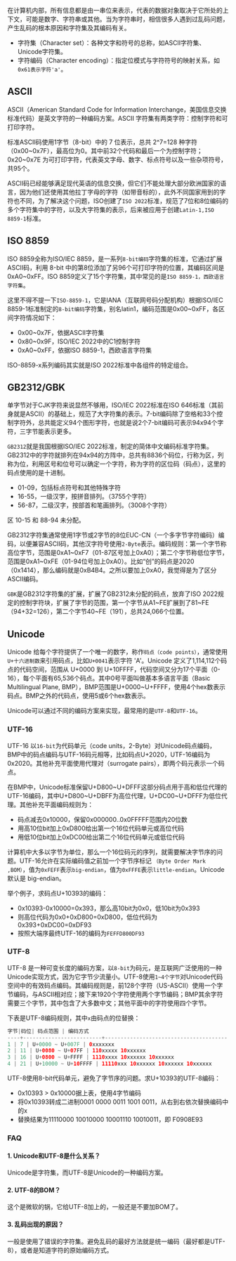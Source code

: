 在计算机内部，所有信息都是由一串位来表示，代表的数据对象取决于它所处的上下文，可能是数字、字符串或其他。当为字符串时，相信很多人遇到过乱码问题，产生乱码的根本原因和字符集及其编码有关。

- 字符集（Character set）：各种文字和符号的总称，如ASCII字符集、Unicode字符集。
- 字符编码（Character encoding）：指定位模式与字符符号的映射关系，如`0x61表示字符'a'`。



## ASCII

ASCII（American Standard Code for Information Interchange，美国信息交换标准代码）是英文字符的一种编码方案。ASCII 字符集有两类字符：控制字符和可打印字符。

标准ASCII码使用1字节（8-bit）中的 7 位表示，总共 2^7=128 种字符（0x00~0x7F），最高位为0。其中前32个代码和最后一个为控制字符；0x20~0x7E 为可打印字符，代表英文字母、数字、标点符号以及一些杂项符号，共95个。

ASCII码已经能够满足现代英语的信息交换，但它们不能处理大部分欧洲国家的语言，因为他们还使用其他拉丁字母的字符（如带音标的），此外不同国家用到的字符也不同，为了解决这个问题，ISO创建了`ISO 2022`标准，规范了7位和8位编码的多个字符集中的字符，以及大字符集的表示，后来被应用于创建`Latin-1,ISO 8859-1`标准。

## ISO 8859

ISO 8859全称为ISO/IEC 8859，是一系列`8-bit编码`字符集的标准，它通过扩展ASCII码，利用 8-bit 中的第8位添加了另96个可打印字符的位置，其编码区间是 0xA0~0xFF。ISO 8859定义了15个字符集，其中常见的是`ISO 8859-1，西欧语言字符集`。

这里不得不提一下`ISO-8859-1`，它是IANA（互联网号码分配机构）根据ISO/IEC 8859-1标准制定的`8-bit编码`字符集，别名latin1，编码范围是0x00~0xFF，各区间字符情况如下：

- 0x00~0x7F，依据ASCII字符集
- 0x80~0x9F，ISO/IEC 2022中的C1控制字符
- 0xA0~0xFF，依据ISO 8859-1，西欧语言字符集

ISO-8859-x系列编码其实就是ISO 2022标准中各组件的特定组合。

## GB2312/GBK

单字节对于CJK字符来说显然不够用，ISO/IEC 2022标准在ISO 646标准（其前身就是ASCII）的基础上，规范了大字符集的表示。7-bit编码除了空格和33个控制字符外，总共能定义94个图形字符，也就是说2个7-bit编码可表示94x94个字符，三字节能表示更多。

`GB2312`就是我国根据ISO/IEC 2022标准，制定的简体中文编码标准字符集。GB2312中的字符就排列在94x94的方阵中，总共有8836个码位，行称为区，列称为位，利用区号和位号可以确定一个字符，称为字符的区位码（码点），这里的码点使用的是十进制。

- 01-09，包括标点符号和其他特殊字符
- 16-55，一级汉字，按拼音排列。（3755个字符）
- 56-87，二级汉字，按部首和笔画排列。（3008个字符）

区 10-15 和 88-94 未分配。

GB2312字符集通常使用1字节或2字节的8位EUC-CN（一个多字节字符编码）编码，以便兼容ASCII码，其他汉字符号使用`2-Byte`表示。编码规则：第一个字节称高位字节，范围是0xA1~0xF7（01-87区号加上0xA0）；第二个字节称低位字节，范围是0xA1~0xFE（01-94位号加上0xA0）。比如“创”的码点是2020（0x1414），那么编码就是0xB4B4。之所以要加上0xA0，我觉得是为了区分ASCII编码。

`GBK`是GB2312字符集的扩展，扩展了GB2312未分配的码点，放弃了ISO 2022规定的控制字符块，扩展了字节的范围，第一个字节从A1~FE扩展到了81~FE（94+32=126），第二个字节40~FE（191），总共24,066个位置。

## Unicode

Unicode 给每个字符提供了一个唯一的数字，称作`码点（code points）`，通常使用`U+十六进制数`来引用码点，比如`U+0041`表示字符 'A'。Unicode 定义了1,114,112个码点的代码空间，范围从 U+0000 到 U+10FFFF，代码空间又分为17个平面（0-16），每个平面有65,536个码点。其中0号平面叫做基本多语言平面（Basic Multilingual Plane, BMP），BMP范围是U+0000~U+FFFF，使用4个hex数表示码点。BMP之外的代码点，使用5或6个hex数表示。

Unicode可以通过不同的编码方案来实现，最常用的是`UTF-8`和`UTF-16`。

### UTF-16

UTF-16 以`16-bit`为代码单元（code units，2-Byte）对Unicode码点编码，BMP中的码点编码与UTF-16码元相等，比如码点U+2020，UTF-16编码为0x2020。其他补充平面使用代理对（surrogate pairs），即两个码元表示一个码点。

在BMP中，Unicode标准保留U+D800~U+DFFF这部分码点用于高和低位代理的UTF-16编码，其中U+D800~U+DBFF为高位代理，U+DC00~U+DFFF为低位代理。其他补充平面编码规则为：

- 码点减去0x10000，保留0x000000..0x0FFFFF范围内20位数
- 用高10位bit加上0xD800给出第一个16位代码单元或高位代码
- 用低10位bit加上0xDC00给出第二个16位代码单元或低位代码

计算机中大多以字节为单位，那么一个16位码元的序列，就需要解决字节序的问题。UTF-16允许在实际编码值之前加一个字节序标记 `（Byte Order Mark ,BOM）`，值为`0xFEFF`表示`big-endian`，值为`0xFFFE`表示`little-endian`。Unicode 默认是 big-endian。

举个例子，求码点U+10393的编码：

- 0x10393-0x10000=0x393，那么高10bit为0x0，低10bit为0x393
- 则高位代码为0x0+0xD800=0xD800，低位代码为0x393+0xDC00=0xDF93
- 按照大端序最终UTF-16的编码为`FEFFD800DF93`

### UTF-8

UTF-8 是一种可变长度的编码方案，以`8-bit`为码元，是互联网广泛使用的一种Unicode实现方式，因为它字节少流量小。UTF-8使用`1~4个字节`对Unicode代码空间中的有效码点编码。其编码规则是，前128个字符（US-ASCII）使用一个字节编码，与ASCII相对应；接下来1920个字符使用两个字节编码；BMP其余字符需要三个字节，其中包含了大多数中文；其他平面中的字符使用四个字节。

下表是UTF-8编码规则，其中`x`由码点的位替换：

```java
字节|码位| 码点范围 | 编码方式
----+-------------------------+---------------------------------------
1 | 7 | U+0000 ~ U+007F | 0xxxxxxx
2 | 11 | U+0080 ~ U+07FF | 110xxxxx 10xxxxxx
3 | 16 | U+0800 ~ U+FFFF | 1110xxxx 10xxxxxx 10xxxxxx
4 | 21 | U+10000 ~ U+10FFFF | 11110xxx 10xxxxxx 10xxxxxx 10xxxxxx
```

UTF-8使用8-bit代码单元，避免了字节序的问题。求U+10393的UTF-8编码：

- 0x10393 > 0x10000据上表，使用4字节编码
- 将0x10393转成二进制0001 0000 0011 1001 0011，从右到右依次替换编码中的x
- 替换结果为11110000 10010000 10001110 10010011，即 F0908E93

### FAQ

#### 1. Unicode和UTF-8是什么关系？
Unicode是字符集，而UTF-8是Unicode的一种编码方案。

#### 2. UTF-8的BOM？
这个是微软的锅，它给UTF-8加上的，一般还是不要加BOM了。

#### 3. 乱码出现的原因？
一般是使用了错误的字符集。避免乱码的最好方法就是统一编码（最好都是UTF-8），或者是知道字符的原始编码方式。